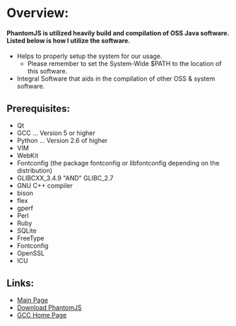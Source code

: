 

# Overview:
#### PhantomJS is utilized heavily build and compilation of OSS Java software. Listed below is how I utilize the software.
- Helps to properly setup the system for our usage.
  * Please remember to set the System-Wide $PATH to the location of this software.
- Integral Software that aids in the compilation of other OSS & system software.

## Prerequisites:
- Qt
- GCC
… Version 5 or higher
- Python
… Version 2.6 of higher
- VIM
- WebKit
- Fontconfig (the package fontconfig or libfontconfig depending on the distribution)
- GLIBCXX_3.4.9 "AND" GLIBC_2.7
- GNU C++ compiler
- bison
- flex
- gperf
- Perl
- Ruby
- SQLite
- FreeType
- Fontconfig
- OpenSSL
- ICU

## Links:
- [Main Page](http://phantomjs.org "Main PhantomJS URL")
- [Download PhantomJS](http://phantomjs.org/download.html "PhantomJS Download URL")
- [GCC Home Page](https://gcc.gnu.org/ "GCC Main Home Page")
